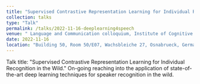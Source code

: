 ```yaml
---
title: "Supervised Contrastive Representation Learning for Individual Recognition in the Wild"
collection: talks
type: "Talk"
permalink: /talks/2022-11-16-deeplearning4speech
venue: " Language and Communication colloquium, Institute of Cognitive Science, Osnabrueck University"
date: 2022-11-16
location: "Building 50, Room 50/E07, Wachsbleiche 27, Osnabrueck, Germany"
---
```


Talk title: "Supervised Contrastive Representation Learning for Individual Recognition in the Wild." On-going reaching into the application of state-of-the-art deep learning techniques for speaker recognition in the wild.
